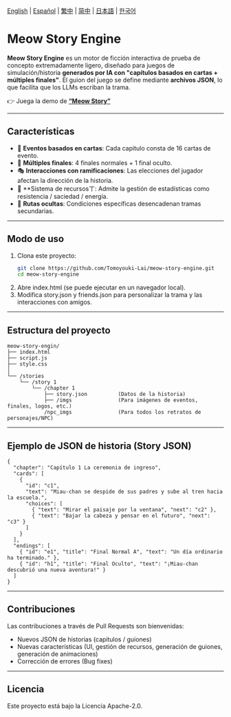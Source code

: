 [English](../README.md) | [Español](README.es.md) | [繁中](README.zh-Hant.md) | [简中](README.zh-Hans.md) | [日本語](README.ja.md) | [한국어](README.ko.md)

# Meow Story Engine

**Meow Story Engine** es un motor de ficción interactiva de prueba de concepto extremadamente ligero, diseñado para juegos de simulación/historia **generados por IA con "capítulos basados en cartas + múltiples finales"**.
El guion del juego se define mediante **archivos JSON**, lo que facilita que los LLMs escriban la trama.

👉 Juega la demo de [**“Meow Story”**](https://meow-story-engine.vercel.app/)

---

## Características

- 📖 **Eventos basados en cartas**: Cada capítulo consta de 16 cartas de evento.
- 🔀 **Múltiples finales**: 4 finales normales + 1 final oculto.
- 🎭 **Interacciones con ramificaciones**: Las elecciones del jugador afectan la dirección de la historia.
- 🎒 **Sistema de recursosㄒ: Admite la gestión de estadísticas como resistencia / saciedad / energía.
- 🌟 **Rutas ocultas**: Condiciones específicas desencadenan tramas secundarias.

---

## Modo de uso

1. Clona este proyecto:
   ```bash
   git clone https://github.com/Tomoyouki-Lai/meow-story-engine.git
   cd meow-story-engine
2. Abre index.html (se puede ejecutar en un navegador local).
3. Modifica story.json y friends.json para personalizar la trama y las interacciones con amigos.

---

## Estructura del proyecto

```
meow-story-engin/
├── index.html
├── script.js
├── style.css
│
└── /stories
    └── /story 1
        └── /chapter 1
            ├── story.json          (Datos de la historia)
            ├── /imgs               (Para imágenes de eventos, finales, logos, etc.)
            /npc_imgs               (Para todos los retratos de personajes/NPC)
```
---

## Ejemplo de JSON de historia (Story JSON)

```
{
  "chapter": "Capítulo 1 La ceremonia de ingreso",
  "cards": [
    {
      "id": "c1",
      "text": "Miau-chan se despide de sus padres y sube al tren hacia la escuela.",
      "choices": [
        { "text": "Mirar el paisaje por la ventana", "next": "c2" },
        { "text": "Bajar la cabeza y pensar en el futuro", "next": "c3" }
      ]
    }
  ],
  "endings": [
    { "id": "e1", "title": "Final Normal A", "text": "Un día ordinario ha terminado." },
    { "id": "h1", "title": "Final Oculto", "text": "¡Miau-chan descubrió una nueva aventura!" }
  ]
}
```

---

## Contribuciones

Las contribuciones a través de Pull Requests son bienvenidas:
- Nuevos JSON de historias (capítulos / guiones)
- Nuevas características (UI, gestión de recursos, generación de guiones, generación de animaciones)
- Corrección de errores (Bug fixes)

---

## Licencia

Este proyecto está bajo la Licencia Apache-2.0.

